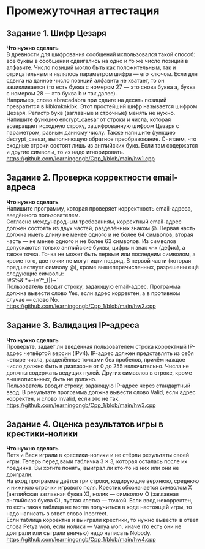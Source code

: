 # Промежуточная аттестация

## Задание 1. Шифр Цезаря
**Что нужно сделать**  
В древности для шифрования сообщений использовался такой способ: все буквы в сообщении сдвигались на одно и то же число позиций в алфавите. Число позиций могло быть как положительным, так и отрицательным и являлось параметром шифра — его ключом. Если для сдвига на данное число позиций алфавита не хватает, то он зацикливается (то есть буква с номером 27 — это снова буква a, буква с номером 28 — это буква b и так далее).  
Например, слово abracadabra при сдвиге на десять позиций превратится в klbkmknklbk. Этот простейший шифр называется шифром Цезаря. Регистр букв (заглавные и строчные) менять не нужно. Напишите функцию encrypt_caesar от строки и числа, которая возвращает исходную строку, зашифрованную шифром Цезаря с параметром, равным данному числу. Также напишите функцию decrypt_caesar, выполняющую обратное преобразование. Считаем, что входные строки состоят лишь из английских букв. Если там содержатся и другие символы, то их надо игнорировать.  
https://github.com/learningongb/Cpp_1/blob/main/hw1.cpp

## Задание 2. Проверка корректности email-адреса
**Что нужно сделать**  
Напишите программу, которая проверяет корректность email-адреса, введённого пользователем.  
Согласно международным требованиям, корректный email-адрес должен состоять из двух частей, разделённых знаком @. Первая часть должна иметь длину не менее одного и не более 64 символов, вторая часть — не менее одного и не более 63 символов. Из символов допускаются только английские буквы, цифры и знак «-» (дефис), а также точка. Точка не может быть первым или последним символом, а кроме того, две точки не могут идти подряд. В первой части (которая предшествует символу @), кроме вышеперечисленных, разрешены ещё следующие символы:  
!#$%&'*+-/=?^_{|}~`  
Пользователь вводит строку, задающую email-адрес. Программа должна вывести слово Yes, если адрес корректен, а в противном случае — слово No. 
https://github.com/learningongb/Cpp_1/blob/main/hw2.cpp

## Задание 3. Валидация IP-адреса
**Что нужно сделать**  
Проверьте, задаёт ли введённая пользователем строка корректный IP-адрес четвёртой версии (IPv4). IP-адрес должен представлять из себя четыре числа, разделённые точками без пробелов, причём каждое число должно быть в диапазоне от 0 до 255 включительно. Числа не должны содержать ведущих нулей. Других символов в строке, кроме вышеописанных, быть не должно.  
Пользователь вводит строку, задающую IP-адрес через стандартный ввод. В результате программа должна вывести слово Valid, если адрес корректен, и слово Invalid, если это не так. 
https://github.com/learningongb/Cpp_1/blob/main/hw3.cpp

## Задание 4. Оценка результатов игры в крестики-нолики
**Что нужно сделать**  
Петя и Вася играли в крестики-нолики и не стёрли результаты своей игры. Теперь перед вами табличка 3 × 3, которая осталась после их поединка. Вы хотите понять, выиграл ли кто-то из них или они не доиграли.  
На вход программе даётся три строки, кодирующие верхнюю, среднюю и нижнюю строчки игрового поля. Крестик обозначается символом X (английская заглавная буква X), нолик — символом O (заглавная английская буква O), пустая клетка — точкой.
Если ввод некорректен, то есть такая таблица не могла получиться в ходе настоящей игры, то надо написать в ответ слово Incorrect.  
Если таблица корректна и выиграли крестики, то нужно вывести в ответ слова Petya won, если нолики — Vanya won, иначе (то есть они не доиграли или сыграли вничью) надо написать Nobody.  
https://github.com/learningongb/Cpp_1/blob/main/hw4.cpp
